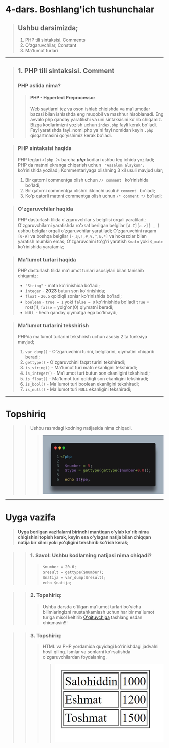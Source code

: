 # 4-dars. Boshlang'ich tushunchalar

> ## Ushbu darsimizda;
> 1. PHP tili sintaksisi. Comments
> 2. O'zgaruvchilar, Constant
> 3. Ma'lumot turlari
***
> ## 1. PHP tili sintaksisi. Comment
> ### PHP aslida nima?
>> #### PHP - Hypertext Preprocessor
>> Web saytlarni tez va oson ishlab chiqishda va ma'lumotlar bazasi bilan ishlashda eng muqobil va mashhur hisoblanadi. 
>> Eng avvalo php qanday yaratilishi va uni sintaksisini ko'rib chiqamiz. Bizga kodlarimizni yozish uchun `index.php` fayli kerak bo'ladi.
>> Fayl yaratishda fayl_nomi.php ya'ni fayl nomidan keyin `.php` qisqartmasini qo'yishimiz kerak bo'ladi.

> ### PHP sintaksisi haqida
> PHP teglari `<?php ?>` barcha **_php_** kodlari ushbu teg ichida yoziladi;
> PHP da matnni ekranga chiqarish uchun ` "Assalom alaykum";` ko'rinishida yoziladi;
> Kommentariyaga olishning 3 xil usuli mavjud ular;
> 1. Bir qatorni commentga olish uchun `// comment ` ko'rinishida bo'ladi;
> 2. Bir qatorni commentga olishni ikkinchi usuli `# comment ` bo'ladi;
> 3. Ko'p qatorli matnni commentga olish uchun `/* comment */` bo'ladi;

> ### O'zgaruvchilar haqida
> PHP dasturlash tilida o'zgaruvchilar `$` belgilisi orqali yaratiladi;
> O'zgaruvchilarni yaratishda ro'xsat berilgan belgilar `[A-Z][a-z][ _ ]` ushbu belgilar orqali o'zgaruvchilar yaratiladi;
> O'zgaruvchini raqam `[0-9]` va boshqa belgilar `[-,@,!,#,%,^,&,*]` va hokazolar bilan yaratish mumkin emas;
> O'zgaruvchini to'g'ri yaratish `$matn` yoki `$_matn` ko'rinishida yaratamiz;

> ### Ma'lumot turlari haqida
> PHP dasturlash tilida ma'lumot turlari asosiylari bilan tanishib chiqamiz;
> * `"String"` - matn ko'rinishida bo'ladi;
> * `integer` - **2023** butun son ko'rinishida;
> * `float` - `20.5` qoldiqli sonlar ko'rinishida bo'ladi;
> * `boolean` - `true = 1` yoki `false = 0` ko'rinishida bo'ladi `true` = rost(1), `false` = yolg'on(0) qiymatni beradi;
> * `NULL` - hech qanday qiymatga ega bo'lmaydi;

> ### Ma'lumot turlarini tekshirish
> PHPda ma'lumot turlarini tekshirish uchun asosiy 2 ta funksiya mavjud;
> 1. `var_dump()` - O'zgaruvchini turini, belgilarini, qiymatini chiqarib beradi;
> 2. `gettype()` - O'zgaruvchini faqat turini tekshiradi;
> 3. `is_string()` - Ma'lumot turi matn ekanligini tekshiradi;
> 4. `is_integer()` - Ma'lumot turi butun son ekanligini tekshiradi;
> 5. `is_float()` - Ma'lumot turi qoldiqli son ekanligini tekshiradi;
> 6. `is_bool()` - Ma'lumot turi boolean ekanligini tekshiradi;
> 7. `is_null()` - Ma'lumot turi `NULL` ekanligini tekshiradi;

***

# Topshiriq

>> Ushbu rasmdagi kodning natijasida nima chiqadi.
>>> ![topshiriq](topshiriq.png)

***

# Uyga vazifa
> #### Uyga berilgan vazifalarni birinchi mantiqan o'ylab ko'rib nima chiqishini topish kerak, keyin esa o'ylagan natija bilan chiqqan natija bir xilmi yoki yo'qligini tekshirib ko'rish kerak;

>> ### 1. Savol: Ushbu kodlarning natijasi nima chiqadi?
>>> `$number = 20.6;`\
>>> `$result = gettype($number);`\
>>> `$natija = var_dump($result);`\
>>> `echo $natija;`

>> ### 2. Topshiriq: 
>>> Ushbu darsda o'tilgan ma'lumot turlari bo'yicha bilimlaringizni mustahkamlash uchun har bir ma'lumot turiga misol keltirib [O'qituvchiga](https://t.me/AbruyevSalohiddin) tashlang esdan chiqmasin!!!

>> ### 3. Topshiriq:
>>> HTML va PHP yordamida quyidagi ko'rinishdagi jadvalni hosil qiling. Ismlar va sonlarni ko'rsatishda o'zgaruvchilardan foydalaning.
>>>> ![3-Topshiriq](assets/img/3.jpg)
